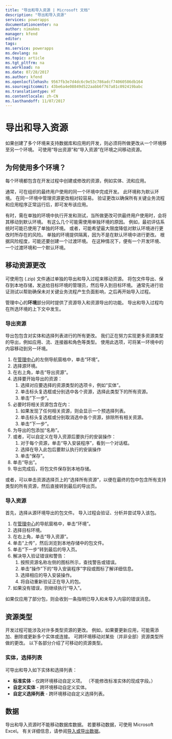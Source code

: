 ```yaml
---
title: "导出和导入资源 | Microsoft 文档"
description: "导出和导入资源"
services: powerapps
documentationcenter: na
author: nimakms
manager: kfend
editor: 
tags: 
ms.service: powerapps
ms.devlang: na
ms.topic: article
ms.tgt_pltfrm: na
ms.workload: na
ms.date: 07/28/2017
ms.author: kfend
ms.openlocfilehash: 9567fb3e7d4dc6c9e53c786adcf74060586db164
ms.sourcegitcommit: 43be6a4e08849d522aabb6f767a81c092419babc
ms.translationtype: HT
ms.contentlocale: zh-CN
ms.lasthandoff: 11/07/2017
---
```

# <a name="export-and-import-resources"></a>导出和导入资源
如果创建了多个环境来支持数据库和应用的开发，则必须将所做更改从一个环境移至另一个环境。 可使用“导出资源”和“导入资源”在环境之间移动资源。

## <a name="why-use-multiple-environments"></a>为何使用多个环境？
每个环境都包含在开发过程中创建或修改的资源，例如实体、流和应用。 

通常，可在组织的最终用户使用的同一个环境中完成开发。 此环境称为默认环境。 在同一环境中管理资源更改相对较容易。 验证更改以确保所有关键业务流程和应用程序正常运行后，即可发布该应用。

有时，需在单独的环境中执行开发和测试，当所做更改可供最终用户使用时，会将其移动到默认环境。 有这么几个可能需使用单独环境的原因。 例如，最初评估系统时可能已使用了单独的环境。 或者，可能希望最大限度降低对默认环境进行更改时所存在的风险。 单独的环境提供隔离，因为不是在默认环境中进行更改。 根据风险程度，可能还要创建一个过渡环境。 在这种情况下，便有一个开发环境、一个过渡环境和一个默认环境。

## <a name="moving-resource-changes"></a>移动资源更改
可使用包 (.zip) 文件通过单独的导出和导入过程来移动资源。 将包文件导出、保存到本地存储，发送给目标环境的管理员，然后导入到目标环境。 通常先进行验证测试以帮助确保未对关键业务流程产生负面影响，之后再开始导入过程。

管理中心的**环境**部分同时提供了资源导入和资源导出的功能。 导出和导入过程均在所选环境的上下文中发生。

### <a name="export-resources"></a>导出资源
导出包包含对实体和选择列表进行的所有更改。 我们正在努力实现更多资源类型的导出，例如应用、流、连接器和角色等类型。 使用此选项，可将某一环境中的内容移动到另一环境。

1. 在[管理中心](https://admin.powerapps.com)的左侧导航窗格中，单击“环境”。
2. 选择源环境。
3. 在右上角，单击“导出资源”。
4. 选择要开始导出的资源：
   1. 选择对应要选择的资源类型的选项卡，例如“实体”。
   2. 单击标头复选框或分别选中各个资源，选择此类型下的所有资源。
   3. 单击“下一步”。
5. 必要时将相关资源包含在内：
   1. 如果发现了任何相关资源，则会显示一个预选择列表。
   2. 单击标头复选框或分别取消选中各个资源，排除所有相关资源。
   3. 单击“下一步”。
6. 为导出的包添加“名称”。
7. 或者，可以自定义在导入资源后要执行的安装操作：
   1. 对于每个资源，单击“导入安装程序”，看到一个对话框。
   2. 选择在导入此包后要默认执行的安装操作
   3. 单击“保存”。
8. 单击“导出”。
9. 导出完成后，将包文件保存到本地存储。

或者，可以单击资源选择页上的“选择所有资源”，以便在最终的包中包含所有支持类型的所有资源，然后直接转到最后的导出页。

### <a name="import-resources"></a>导入资源
首先，选择从源环境导出的包文件。 导入过程会验证、分析并尝试导入该包。

1. 在[管理中心](https://admin.powerapps.com)的导航窗格中，单击“环境”。
2. 选择目标环境。
3. 在右上角，单击“导入资源”。
4. 单击“上传”，然后浏览到本地存储中的包文件。
5. 单击“下一步”转到最后的导入页。
6. 解决导入验证错误和警告：
   1. 按照资源名称左侧的图标所示，查找警告或错误。
   2. 单击“操作”下的“导入安装程序”字段或图标了解详细信息。
   3. 选择相应的导入安装操作。
   4. 将自动重新验证正在导入的包。
7. 如果没有错误，则继续执行“导入”。

如果仅应用了部分包，则会收到一条指明已导入和未导入内容的错误消息。

## <a name="resource-types"></a>资源类型
开发过程可能涉及对许多类型资源的更改。 例如，如果要更新应用，可能需添加、删除或更新多个实体或连接。 可跨环境移动对某些（并非全部）资源类型所做的更改。 以下各部分介绍了可移动的资源类型。

### <a name="entities-picklists"></a>实体，选择列表
可导出和导入如下实体和选择列表：

* **标准实体** - 仅跨环境移动自定义项。 （不能修改标准实体的现成字段。）
* **自定义实体** - 跨环境移动自定义实体。
* **自定义选择列表** - 跨环境移动自定义选择列表。

## <a name="data"></a>数据
导出和导入资源时不能移动数据库数据。 若要移动数据，可使用 Microsoft Excel。 有关详细信息，请参阅[导入或导出数据](data-platform-export-data.md)。

